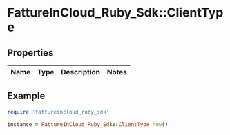 # FattureInCloud_Ruby_Sdk::ClientType

## Properties

| Name | Type | Description | Notes |
| ---- | ---- | ----------- | ----- |

## Example

```ruby
require 'fattureincloud_ruby_sdk'

instance = FattureInCloud_Ruby_Sdk::ClientType.new()
```

